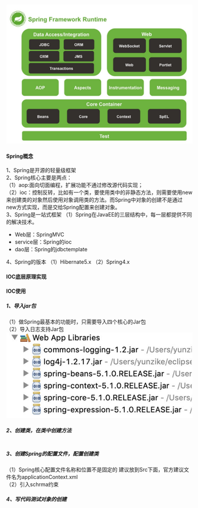 ![](../../../images/006tKfTcly1g0kszl4xl9j311s0s877z.jpg)
#### Spring概念
1、Spring是开源的轻量级框架  
2、Spring核心主要是两点：  
（1）aop:面向切面编程，扩展功能不通过修改源代码实现；    
（2）ioc：控制反转，比如有一个类，要使用类中的非静态方法，则需要使用new来创建类的对象然后使用对象调用类的方法。而Spring中对象的创建不是通过new方式实现，而是交给Spring配置来创建对象。  
3、Spring是一站式框架
（1）Spring在JavaEE的三层结构中，每一层都提供不同的解决技术。
- Web层：SpringMVC
- service层：Spring的ioc
- dao层：Spring的jdbctemplate  

4、Spring的版本
（1）Hibernate5.x
（2）Spring4.x


#### IOC底层原理实现


#### IOC使用
##### 1、导入jar包   
（1）做Spring最基本的功能时，只需要导入四个核心的Jar包  
（2）导入日志支持Jar包 
![](../../../images/006tKfTcly1g0ktwhfcpdj30eo06qdha.jpg)
##### 2、创建类，在类中创建方法  
````

````
##### 3、创建Spring的配置文件，配置创建类  
（1）Spring核心配置文件名称和位置不是固定的
建议放到Src下面，官方建议文件名为applicationContext.xml  
（2）引入schrma约束

##### 4、写代码测试对象的创建  
